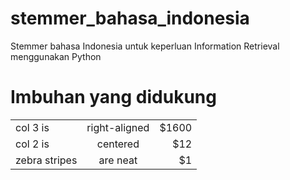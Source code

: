# stemmer_bahasa_indonesia
Stemmer bahasa Indonesia untuk keperluan Information Retrieval menggunakan Python

# Imbuhan yang didukung
|        |           |   |
| ------------- |:-------------:| -----:|
| col 3 is      | right-aligned | $1600 |
| col 2 is      | centered      |   $12 |
| zebra stripes | are neat      |    $1 |
